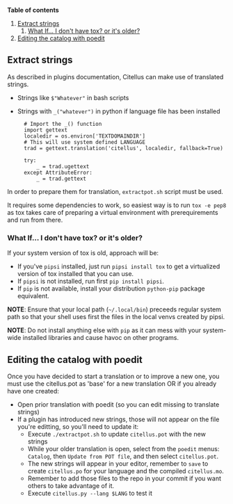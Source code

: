 **Table of contents**
<!-- TOC depthFrom:1 insertAnchor:true orderedList:true -->

1. [Extract strings](#extract-strings)
    1. [What If... I don't have tox? or it's older?](#what-if-i-dont-have-tox-or-its-older)
2. [Editing the catalog with poedit](#editing-the-catalog-with-poedit)

<!-- /TOC -->

<a id="markdown-extract-strings" name="extract-strings"></a>
## Extract strings
As described in plugins documentation, Citellus can make use of translated strings.

- Strings like `$"Whatever"` in bash scripts

- Strings with `_("whatever")` in python if language file has been installed

        # Import the _() function
        import gettext
        localedir = os.environ['TEXTDOMAINDIR']
        # This will use system defined LANGUAGE
        trad = gettext.translation('citellus', localedir, fallback=True)

        try:
            _ = trad.ugettext
        except AttributeError:
            _ = trad.gettext

In order to prepare them for translation, `extractpot.sh` script must be used.

It requires some dependencies to work, so easiest way is to run `tox -e pep8` as tox takes care of preparing a virtual environment with prerequirements and run from there.

<a id="markdown-what-if-i-dont-have-tox-or-its-older" name="what-if-i-dont-have-tox-or-its-older"></a>
### What If... I don't have tox? or it's older?

If your system version of tox is old, approach will be:
- If you've `pipsi` installed, just run `pipsi install tox` to get a virtualized version of tox installed that you can use.
- If `pipsi` is not installed, run first `pip install pipsi`.
- If `pip` is not available, install your distribution `python-pip` package equivalent.

**NOTE**: Ensure that your local path (`~/.local/bin`) preceeds regular system path so that your shell uses first the files in the local venvs created by pipsi.

**NOTE**: Do not install anything else with `pip` as it can mess with your system-wide installed libraries and cause havoc on other programs.

<a id="markdown-editing-the-catalog-with-poedit" name="editing-the-catalog-with-poedit"></a>
## Editing the catalog with poedit

Once you have decided to start a translation or to improve a new one, you must use the citellus.pot as 'base' for a new translation OR if you already have one created:

- Open prior translation with poedit (so you can edit missing to translate strings)
- If a plugin has introduced new strings, those will not appear on the file you're editting, so you'll need to update it:
    - Execute `./extractpot.sh` to update `citellus.pot` with the new strings
    - While your older translation is open, select from the `poedit` menus: `Catalog`, then `Update from POT file`, and then select `citellus.pot`.
    - The new strings will appear in your editor, remember to `save` to create `citellus.po` for your language and the compiled `citellus.mo`.
    - Remember to add those files to the repo in your commit if you want others to take advantage of it.
    - Execute `citellus.py --lang $LANG` to test it
